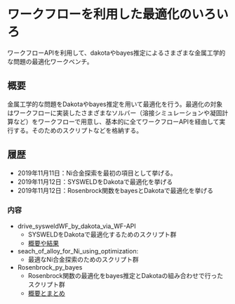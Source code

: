 # ワークフローを利用した最適化のいろいろ
ワークフローAPIを利用して、dakotaやbayes推定によるさまざまな金属工学的な問題の最適化ワークベンチ。

## 概要
金属工学的な問題をDakotaやbayes推定を用いて最適化を行う。最適化の対象はワークフローに実装したさまざまなソルバー（溶接シミュレーションや凝固計算など）をワークフローで用意し、基本的に全てワークフローAPIを経由して実行する。そのためのスクリプトなどを格納する。


## 履歴
* 2019年11月11日：Ni合金探索を最初の項目として挙げる。
* 2019年11月12日：SYSWELDをDakotaで最適化を挙げる
* 2019年11月12日：Rosenbrock関数をbayesとDakotaで最適化を挙げる

### 内容

* drive_sysweldWF_by_dakota_via_WF-API
  + SYSWELDをDakotaで最適化するためのスクリプト群
  + [概要や結果](https://github.com/materialsintegration/optimization_by_sipmi/wiki/Dakota%E3%81%A8SYSWELD%E3%82%92%E5%88%A9%E7%94%A8%E3%81%97%E3%81%9F%E6%9C%80%E9%81%A9%E5%8C%96%E3%81%AE%E3%81%BE%E3%81%A8%E3%82%81)
* seach_of_alloy_for_Ni_using_optimization:
  + 最適なNi合金探索のためのスクリプト群
* Rosenbrock_py_bayes
  + Rosenbrock関数の最適化をbayes推定とDakotaの組み合わせで行ったスクリプト群
  + [概要とまとめ](https://github.com/materialsintegration/optimization_by_sipmi/wiki/Rosenbrock%E3%82%92bayes%E6%8E%A8%E5%AE%9A%E3%81%A8Dakota%E3%81%A7%E6%9C%80%E9%81%A9%E5%8C%96%E3%81%97%E3%81%9F%E3%81%BE%E3%81%A8%E3%82%81)
